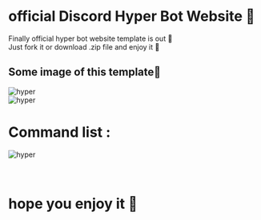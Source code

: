 # official Discord Hyper Bot Website 🤖

Finally official hyper bot website template is out 🎉</br>
Just fork it or download .zip file and enjoy it 🤩</br>
##
## Some image of this template📸</br>
![hyper](https://cdn.discordapp.com/attachments/891787647981322250/899986010677575711/unknown.png)</br>
![hyper](https://cdn.discordapp.com/attachments/891787647981322250/899986023600254986/unknown.png)</br>
##
# Command list :</br>
![hyper](https://cdn.discordapp.com/attachments/891787647981322250/899986003828293672/unknown.png)</br></br></br>
# hope you enjoy it 💓
